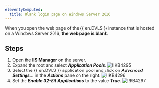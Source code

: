 ```yaml
---
eleventyComputed:
  title: Blank login page on Windows Server 2016
---
```

When you open the web page of the {{ en.DVLS }} instance that is hosted on a Windows Server 2016, **the web page is blank**.

## Steps

1. Open the **IIS Manager** on the server.
2. Expand the root and select ***Application Pools***.
![!!KB4295](https://cdnweb.devolutions.net/docs/en/kb/KB4295.png)
1. Select the {{ en.DVLS }} application pool and click on ***Advanced Settings***... in the ***Actions*** pane on the right.
![!!KB4296](https://cdnweb.devolutions.net/docs/en/kb/KB4296.png)
1. Set the ***Enable 32-Bit Applications*** to the value ***True***.
![!!KB4297](https://cdnweb.devolutions.net/docs/en/kb/KB4297.png)
